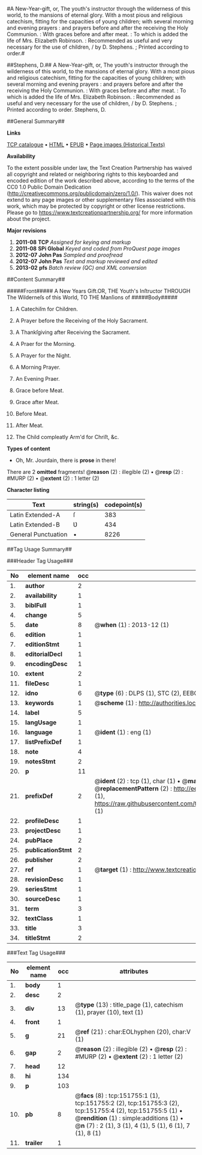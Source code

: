 #A New-Year-gift, or, The youth's instructor through the wilderness of this world, to the mansions of eternal glory. With a most pious and religious catechism, fitting for the capacities of young children; with several morning and evening prayers : and prayers before and after the receiving the Holy Communion. : With graces before and after meat. : To which is added the life of Mrs. Elizabeth Robinson. : Recommended as useful and very necessary for the use of children, / by D. Stephens. ; Printed according to order.#

##Stephens, D.##
A New-Year-gift, or, The youth's instructor through the wilderness of this world, to the mansions of eternal glory. With a most pious and religious catechism, fitting for the capacities of young children; with several morning and evening prayers : and prayers before and after the receiving the Holy Communion. : With graces before and after meat. : To which is added the life of Mrs. Elizabeth Robinson. : Recommended as useful and very necessary for the use of children, / by D. Stephens. ; Printed according to order.
Stephens, D.

##General Summary##

**Links**

[TCP catalogue](http://www.ota.ox.ac.uk/tcp/)  • 
[HTML](http://tei.it.ox.ac.uk/tcp/Texts-HTML/free/A93/A93854.html)  • 
[EPUB](http://tei.it.ox.ac.uk/tcp/Texts-EPUB/free/A93/A93854.epub) • 
[Page images (Historical Texts)](https://historicaltexts.jisc.ac.uk/eebo-43077646e)

**Availability**

To the extent possible under law, the Text Creation Partnership has waived all copyright and related or neighboring rights to this keyboarded and encoded edition of the work described above, according to the terms of the CC0 1.0 Public Domain Dedication (http://creativecommons.org/publicdomain/zero/1.0/). This waiver does not extend to any page images or other supplementary files associated with this work, which may be protected by copyright or other license restrictions. Please go to https://www.textcreationpartnership.org/ for more information about the project.

**Major revisions**

1. __2011-08__ __TCP__ *Assigned for keying and markup*
1. __2011-08__ __SPi Global__ *Keyed and coded from ProQuest page images*
1. __2012-07__ __John Pas__ *Sampled and proofread*
1. __2012-07__ __John Pas__ *Text and markup reviewed and edited*
1. __2013-02__ __pfs__ *Batch review (QC) and XML conversion*

##Content Summary##

#####Front#####
A New Years Gift.OR, THE Youth's Inſtructor THROUGH The Wilderneſs of this World, TO THE Manſions of
#####Body#####

1. A Catechiſm for Children.

1. A Prayer before the Receiving of the Holy Sacrament.

1. A Thankſgiving after Receiving the Sacrament.

1. A Praer for the Morning.

1. A Prayer for the Night.

1. A Morning Prayer.

1. An Evening Praer.

1. Grace before Meat.

1. Grace after Meat.

1. Before Meat.

1. After Meat.

1. The Child compleatly Arm'd for Chriſt, &c.

**Types of content**

  * Oh, Mr. Jourdain, there is **prose** in there!

There are 2 **omitted** fragments! 
 @__reason__ (2) : illegible (2)  •  @__resp__ (2) : #MURP (2)  •  @__extent__ (2) : 1 letter (2)

**Character listing**


|Text|string(s)|codepoint(s)|
|---|---|---|
|Latin Extended-A|ſ|383|
|Latin Extended-B|Ʋ|434|
|General Punctuation|•|8226|

##Tag Usage Summary##

###Header Tag Usage###

|No|element name|occ|attributes|
|---|---|---|---|
|1.|__author__|2||
|2.|__availability__|1||
|3.|__biblFull__|1||
|4.|__change__|5||
|5.|__date__|8| @__when__ (1) : 2013-12 (1)|
|6.|__edition__|1||
|7.|__editionStmt__|1||
|8.|__editorialDecl__|1||
|9.|__encodingDesc__|1||
|10.|__extent__|2||
|11.|__fileDesc__|1||
|12.|__idno__|6| @__type__ (6) : DLPS (1), STC (2), EEBO-CITATION (1), OCLC (1), VID (1)|
|13.|__keywords__|1| @__scheme__ (1) : http://authorities.loc.gov/ (1)|
|14.|__label__|5||
|15.|__langUsage__|1||
|16.|__language__|1| @__ident__ (1) : eng (1)|
|17.|__listPrefixDef__|1||
|18.|__note__|4||
|19.|__notesStmt__|2||
|20.|__p__|11||
|21.|__prefixDef__|2| @__ident__ (2) : tcp (1), char (1)  •  @__matchPattern__ (2) : ([0-9\-]+):([0-9IVX]+) (1), (.+) (1)  •  @__replacementPattern__ (2) : http://eebo.chadwyck.com/downloadtiff?vid=$1&page=$2 (1), https://raw.githubusercontent.com/textcreationpartnership/Texts/master/tcpchars.xml#$1 (1)|
|22.|__profileDesc__|1||
|23.|__projectDesc__|1||
|24.|__pubPlace__|2||
|25.|__publicationStmt__|2||
|26.|__publisher__|2||
|27.|__ref__|1| @__target__ (1) : http://www.textcreationpartnership.org/docs/. (1)|
|28.|__revisionDesc__|1||
|29.|__seriesStmt__|1||
|30.|__sourceDesc__|1||
|31.|__term__|3||
|32.|__textClass__|1||
|33.|__title__|3||
|34.|__titleStmt__|2||


###Text Tag Usage###

|No|element name|occ|attributes|
|---|---|---|---|
|1.|__body__|1||
|2.|__desc__|2||
|3.|__div__|13| @__type__ (13) : title_page (1), catechism (1), prayer (10), text (1)|
|4.|__front__|1||
|5.|__g__|21| @__ref__ (21) : char:EOLhyphen (20), char:V (1)|
|6.|__gap__|2| @__reason__ (2) : illegible (2)  •  @__resp__ (2) : #MURP (2)  •  @__extent__ (2) : 1 letter (2)|
|7.|__head__|12||
|8.|__hi__|134||
|9.|__p__|103||
|10.|__pb__|8| @__facs__ (8) : tcp:151755:1 (1), tcp:151755:2 (2), tcp:151755:3 (2), tcp:151755:4 (2), tcp:151755:5 (1)  •  @__rendition__ (1) : simple:additions (1)  •  @__n__ (7) : 2 (1), 3 (1), 4 (1), 5 (1), 6 (1), 7 (1), 8 (1)|
|11.|__trailer__|1||
